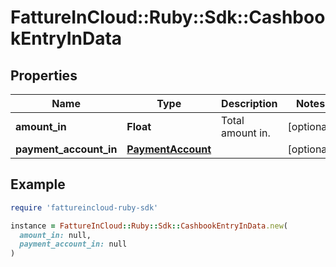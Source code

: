 # FattureInCloud::Ruby::Sdk::CashbookEntryInData

## Properties

| Name | Type | Description | Notes |
| ---- | ---- | ----------- | ----- |
| **amount_in** | **Float** | Total amount in. | [optional] |
| **payment_account_in** | [**PaymentAccount**](PaymentAccount.md) |  | [optional] |

## Example

```ruby
require 'fattureincloud-ruby-sdk'

instance = FattureInCloud::Ruby::Sdk::CashbookEntryInData.new(
  amount_in: null,
  payment_account_in: null
)
```

